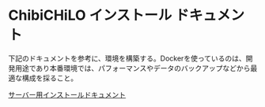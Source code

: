 # ChibiCHiLO インストール ドキュメント

下記のドキュメントを参考に、環境を構築する。Dockerを使っているのは、開発用途であり本番環境では、パフォーマンスやデータのバックアップなどから最適な構成を採ること。

[サーバー用インストールドキュメント](./server/README.md)

